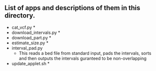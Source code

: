 ## List of apps and descriptions of them in this directory. 

* cat_vcf.py
  * 
* download_intervals.py
  * 
* download_part.py
  * 
* estimate_size.py
  * 
* interval_pad.py
  * This reads a bed file from standard input, pads the intervals, sorts and then outputs the intervals guranteed to be non-overlapping
* update_applet.sh
  * 

